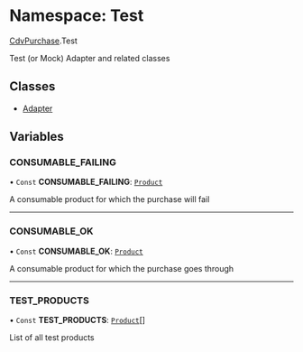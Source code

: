 # Namespace: Test

[CdvPurchase](CdvPurchase.md).Test

Test (or Mock) Adapter and related classes

## Classes

- [Adapter](../classes/CdvPurchase.Test.Adapter.md)

## Variables

### CONSUMABLE\_FAILING

• `Const` **CONSUMABLE\_FAILING**: [`Product`](../classes/CdvPurchase.Product.md)

A consumable product for which the purchase will fail

___

### CONSUMABLE\_OK

• `Const` **CONSUMABLE\_OK**: [`Product`](../classes/CdvPurchase.Product.md)

A consumable product for which the purchase goes through

___

### TEST\_PRODUCTS

• `Const` **TEST\_PRODUCTS**: [`Product`](../classes/CdvPurchase.Product.md)[]

List of all test products
